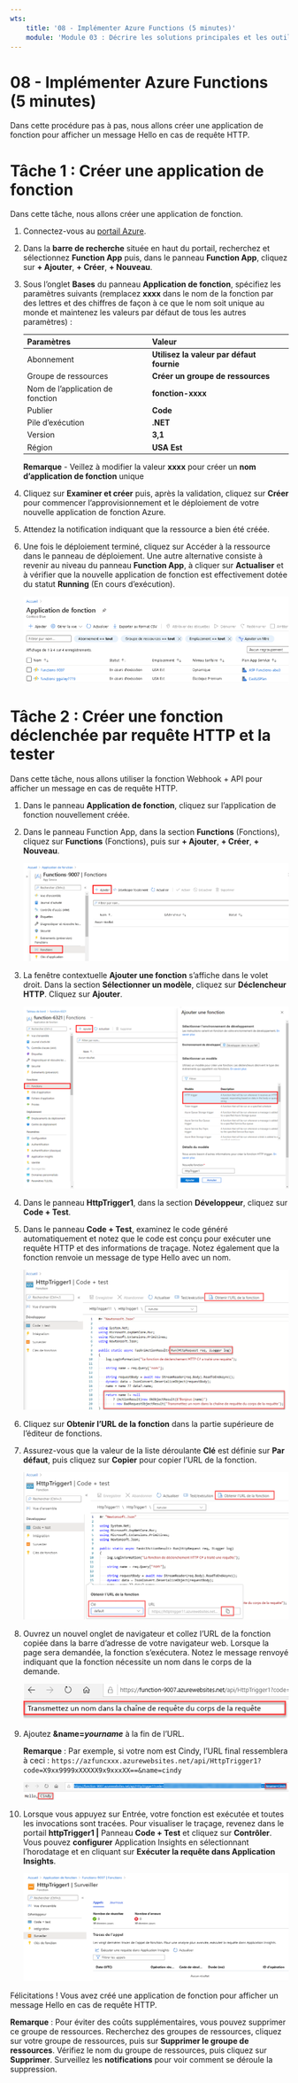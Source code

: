 ```yaml
---
wts:
    title: '08 - Implémenter Azure Functions (5 minutes)'
    module: 'Module 03 : Décrire les solutions principales et les outils de gestion'
---
```

# 08 - Implémenter Azure Functions (5 minutes)

Dans cette procédure pas à pas, nous allons créer une application de fonction pour afficher un message Hello en cas de requête HTTP. 

# Tâche 1 : Créer une application de fonction 

Dans cette tâche, nous allons créer une application de fonction.

1. Connectez-vous au [portail Azure](https://portal.azure.com).

2. Dans la **barre de recherche** située en haut du portail, recherchez et sélectionnez **Function App** puis, dans le panneau **Function App**, cliquez sur **+ Ajouter**, **+ Créer**, **+ Nouveau**.

3. Sous l’onglet **Bases** du panneau **Application de fonction**, spécifiez les paramètres suivants (remplacez **xxxx** dans le nom de la fonction par des lettres et des chiffres de façon à ce que le nom soit unique au monde et maintenez les valeurs par défaut de tous les autres paramètres) : 

    | Paramètres | Valeur |
    | -- | --|
    | Abonnement | **Utilisez la valeur par défaut fournie** |
    | Groupe de ressources | **Créer un groupe de ressources** |
    | Nom de l’application de fonction | **fonction-xxxx** |
    | Publier | **Code** |
    | Pile d’exécution | **.NET** |
    | Version | **3,1** |
    | Région | **USA Est** |

    **Remarque** - Veillez à modifier la valeur **xxxx** pour créer un **nom d’application de fonction** unique

4. Cliquez sur **Examiner et créer** puis, après la validation, cliquez sur **Créer** pour commencer l’approvisionnement et le déploiement de votre nouvelle application de fonction Azure.

5. Attendez la notification indiquant que la ressource a bien été créée.

6. Une fois le déploiement terminé, cliquez sur Accéder à la ressource dans le panneau de déploiement. Une autre alternative consiste à revenir au niveau du panneau **Function App**, à cliquer sur **Actualiser** et à vérifier que la nouvelle application de fonction est effectivement dotée du statut **Running** (En cours d’exécution). 

    ![Capture d’écran de la page Function App avec la nouvelle application de fonction.](../images/0701.png)

# Tâche 2 : Créer une fonction déclenchée par requête HTTP et la tester

Dans cette tâche, nous allons utiliser la fonction Webhook + API pour afficher un message en cas de requête HTTP. 

1. Dans le panneau **Application de fonction**, cliquez sur l’application de fonction nouvellement créée. 

2. Dans le panneau Function App, dans la section **Functions** (Fonctions), cliquez sur **Functions** (Fonctions), puis sur **+ Ajouter**, **+ Créer**, **+ Nouveau**.

    ![Capture d’écran de l’étape de choix d’un environnement de développement dans les fonctions Azure pour le volet Mise en route de dot net dans le portail Azure. Les éléments d’affichage pour créer une nouvelle fonction dans le portail sont mis en surbrillance. Les éléments en surbrillance sont le développement de l’application de fonction, l’ajout d’une nouvelle fonction dans le portail et le bouton Continuer.](../images/0702.png)

3. La fenêtre contextuelle **Ajouter une fonction** s’affiche dans le volet droit. Dans la section **Sélectionner un modèle**, cliquez sur **Déclencheur HTTP**. Cliquez sur **Ajouter**. 

    ![Capture d’écran de l’étape de création d’une fonction dans les fonctions Azure pour le volet Mise en route de dot net dans le portail Azure. La fiche de déclenchement HTTP est en surbrillance pour illustrer les éléments d’affichage utilisés pour ajouter un nouveau webhook à une fonction Azure.](../images/0702a.png)

4. Dans le panneau **HttpTrigger1**, dans la section **Développeur**, cliquez sur **Code + Test**. 

5. Dans le panneau **Code + Test**, examinez le code généré automatiquement et notez que le code est conçu pour exécuter une requête HTTP et des informations de traçage. Notez également que la fonction renvoie un message de type Hello avec un nom. 

    ![Capture d’écran du code de la fonction. Le message de type Hello est en surbrillance.](../images/0704.png)

6. Cliquez sur **Obtenir l’URL de la fonction** dans la partie supérieure de l’éditeur de fonctions. 

7. Assurez-vous que la valeur de la liste déroulante **Clé** est définie sur **Par défaut**, puis cliquez sur **Copier** pour copier l’URL de la fonction. 

    ![Capture d’écran du panneau Obtenir l’URL de la fonction dans l’éditeur de fonction du portail Azure. Les éléments d’affichage du bouton Obtenir l’URL de la fonction, de la liste déroulante Définir la clé et du bouton Copier l’URL sont en surbrillance pour indiquer comment obtenir et copier l’URL de la fonction depuis l’éditeur de fonction.](../images/0705.png)

8. Ouvrez un nouvel onglet de navigateur et collez l’URL de la fonction copiée dans la barre d’adresse de votre navigateur web. Lorsque la page sera demandée, la fonction s’exécutera. Notez le message renvoyé indiquant que la fonction nécessite un nom dans le corps de la demande.

    ![Capture d’écran du message Veuillez indiquer un nom.](../images/0706.png)

9. Ajoutez **&name=*yourname*** à la fin de l’URL.

    **Remarque** : Par exemple, si votre nom est Cindy, l’URL final ressemblera à ceci : `https://azfuncxxx.azurewebsites.net/api/HttpTrigger1?code=X9xx9999xXXXXX9x9xxxXX==&name=cindy`

    ![Capture d’écran d’une URL de fonction en surbrillance et d’un exemple de nom d’utilisateur ajouté dans la barre d’adresse d’un navigateur web. Le message de type Hello et le nom d’utilisateur sont également mis en surbrillance pour illustrer la sortie de la fonction dans la fenêtre principale du navigateur.](../images/0707.png)

10. Lorsque vous appuyez sur Entrée, votre fonction est exécutée et toutes les invocations sont tracées. Pour visualiser le traçage, revenez dans le portail **httpTrigger1 \|** Panneau **Code + Test** et cliquez sur **Contrôler**. Vous pouvez **configurer** Application Insights en sélectionnant l’horodatage et en cliquant sur **Exécuter la requête dans Application Insights**.

    ![Capture d’écran d’un journal d’informations de traçage résultant de l’exécution de la fonction dans l’éditeur de fonction du portail Azure.](../images/0709.png) 

Félicitations ! Vous avez créé une application de fonction pour afficher un message Hello en cas de requête HTTP.  

**Remarque** : Pour éviter des coûts supplémentaires, vous pouvez supprimer ce groupe de ressources. Recherchez des groupes de ressources, cliquez sur votre groupe de ressources, puis sur **Supprimer le groupe de ressources**. Vérifiez le nom du groupe de ressources, puis cliquez sur **Supprimer**. Surveillez les **notifications** pour voir comment se déroule la suppression.
